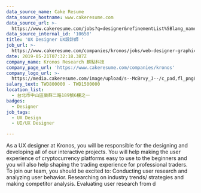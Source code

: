 ```yaml
---
data_source_name: Cake Resume
data_source_hostname: www.cakeresume.com
data_source_url: >-
  https://www.cakeresume.com/jobs?q=designer&refinementList%5Blang_name%5D%5B0%5D=English&refinementList%5Bsalary_type%5D=per_year
data_source_internal_id: '10650'
title: 'UX Designer UX設計師 '
job_url: >-
  https://www.cakeresume.com/companies/kronos/jobs/web-designer-graphic-designer-ui-ux
date: 2019-05-21T07:32:18.387Z
company_name: Kronos Research 麒點科技
company_page_url: 'https://www.cakeresume.com/companies/kronos'
company_logo_url: >-
  https://media.cakeresume.com/image/upload/s--McBrvy_J--/c_pad,fl_png8,h_200,w_200/v1578283593/oah25nx6qnylshhzlpzk.png
salary_text: TWD800000 - TWD1500000
location_list:
  - 台北市中山區樂群二路189號6樓之一
badges:
  - Designer
job_tags:
  - UX Design
  - UI/UX Designer

---
```


As a UX designer at Kronos, you will be responsible for the designing and developing all of our interactive projects. You will help making the user experience of cryptocurrency platforms easy to use to the beginners and you will also help shaping the trading experience for professional traders. To join our team, you should be excited to: Conducting user research and analyzing user behavior. Researching on industry trends/ strategies and making competitor analysis. Evaluating user research from d